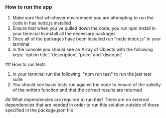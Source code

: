 ### How to run the app 
1. Make sure that whichever environment you are attempting to run the code in has node.js installed 
2. Ensure that when you've pulled down the code, you run npm install in your terminal to install all the necessary packages 
3. Once all of the packages have been installed run "node index.js" in your terminal 
4. In the console you should see an Array of Objects with the following keys: 'option title', 'description', 'price' and 'discount'

## How to run tests 
1. In your terminal run the following: "npm run test" to run the jest test suite
2. You should see basic tests run against the code to ensure of the validity of the written function and that the correct results are returned 

## What dependencies are required to run this?
There are no external dependencies that are needed in order to run this solution outside of those specified in the package.json file